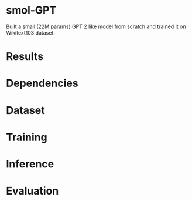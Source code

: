# smol-GPT
Built a small (22M params) GPT 2 like model from scratch and trained it on Wikitext103 dataset.
# Results
# Dependencies
# Dataset
# Training
# Inference
# Evaluation
